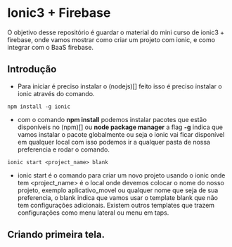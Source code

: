 # Ionic3 + Firebase


<p style="justify-content:center">O objetivo desse repositório é guardar o material do mini curso de ionic3 + firebase, onde vamos mostrar como criar um projeto com ionic, e como integrar com o BaaS firebase.
</p>

## Introdução

- Para iniciar é preciso instalar o (nodejs)[] feito isso é preciso instalar o ionic através do comando.
````
npm install -g ionic
````
- com o comando **npm install** podemos instalar pacotes que estão disponíveis no (npm)[] ou **node package manager** a flag **-g** indica que vamos instalar o pacote globalmente ou seja o ionic vai ficar disponível em qualquer local com isso podemos ir a qualquer pasta de nossa preferencia e rodar o comando.
````
ionic start <project_name> blank
````
- ionic start é o comando para criar um novo projeto usando o ionic onde tem <project_name> é o local onde devemos colocar o nome do nosso projeto, exemplo aplicativo_movel ou qualquer nome que seja de sua preferencia, o blank indica que vamos usar o template blank que não tem configurações adicionais. Existem outros templates que trazem configurações como menu lateral ou menu em taps.

## Criando primeira tela.

